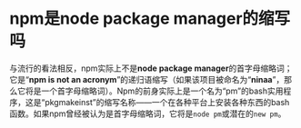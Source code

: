 # npm是node package manager的缩写吗

与流行的看法相反，npm实际上不是**node package manager**的首字母缩略词；它是“**npm is not an acronym**”的递归语缩写（如果该项目被命名为“**ninaa**”，那么它将是一个首字母缩略词）。Npm的前身实际上是一个名为“pm”的bash实用程序，这是“pkgmakeinst”的缩写名称——一个在各种平台上安装各种东西的bash函数。如果npm曾经被认为是首字母缩略词，它将是`node pm`或潜在的`new pm`。

